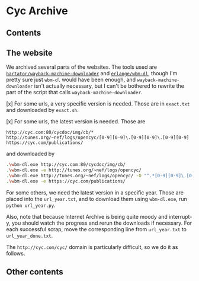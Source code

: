 # Cyc Archive

## Contents

## The website

We archived several parts of the websites. The tools used are [`hartator/wayback-machine-downloader`](https://github.com/hartator/wayback-machine-downloader) and [`erlange/wbm-dl`](https://github.com/erlange/wbm-dl/tree/master), though I'm pretty sure just `wbm-dl` would have been enough, and `wayback-machine-downloader` isn't actually necessary, but I can't be bothered to rewrite the part of the script that calls `wayback-machine-downloader`.

[x] For some urls, a very specific version is needed. Those are in `exact.txt` and downloaded by `exact.sh`.

[x] For some urls, the latest version is needed. Those are

```
http://cyc.com:80/cycdoc/img/cb/*
http://tunes.org/~nef/logs/opencyc/[0-9][0-9]\.[0-9][0-9]\.[0-9][0-9]
https://cyc.com/publications/
```

and downloaded by

```sh
.\wbm-dl.exe http://cyc.com:80/cycdoc/img/cb/
.\wbm-dl.exe -e http://tunes.org/~nef/logs/opencyc/
.\wbm-dl.exe http://tunes.org/~nef/logs/opencyc/ -O "^.*[0-9][0-9]\.[0-9][0-9]\.[0-9][0-9]$"
.\wbm-dl.exe -e https://cyc.com/publications/
```

For some others, we need the latest version in a specific year. Those are placed into the `url_year.txt`, and to download them using `wbm-dl.exe`, run `python url_year.py`.

Also, note that because Internet Archive is being quite moody and interrupt-y, you should watch the progress and rerun the downloads if necessary. For each successful scrap, move the corresponding line from `url_year.txt` to `url_year_done.txt`.

The `http://cyc.com/cyc/` domain is particularly difficult, so we do it as follows.

## Other contents

